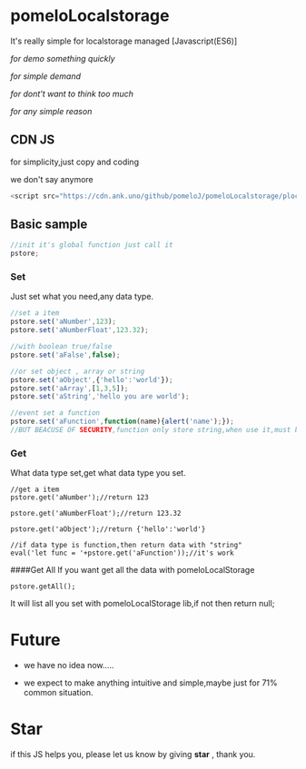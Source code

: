 # pomeloLocalstorage
 It's really simple for localstorage managed [Javascript(ES6)]

*for demo something quickly*

*for simple demand*

*for dont't want to think too much*

*for any simple reason*

## CDN JS
for simplicity,just copy and coding

we don't say anymore
```javascript
<script src="https://cdn.ank.uno/github/pomeloJ/pomeloLocalstorage/plocalstorage.js"></script>
```

## Basic sample

```javascript
//init it's global function just call it
pstore;
```
### Set
Just set what you need,any data type.
```javascript
//set a item
pstore.set('aNumber',123);
pstore.set('aNumberFloat',123.32);

//with boolean true/false
pstore.set('aFalse',false);

//or set object , array or string
pstore.set('aObject',{'hello':'world'});
pstore.set('aArray',[1,3,5]);
pstore.set('aString','hello you are world');

//event set a function
pstore.set('aFunction',function(name){alert('name');});
//BUT BEACUSE OF SECURITY,function only store string,when use it,must be using "eval" yourself
```
### Get
What data type set,get what data type you set.  
```javascirpt
//get a item
pstore.get('aNumber');//return 123

pstore.get('aNumberFloat');//return 123.32

pstore.get('aObject');//return {'hello':'world'}

//if data type is function,then return data with "string"  
eval('let func = '+pstore.get('aFunction'));//it's work
```
####Get All
If you want get all the data with pomeloLocalStorage
```javscript
pstore.getAll();
```
It will list all you set with pomeloLocalStorage lib,if not then return null;


# Future
* we have no idea now.....

* we expect to make anything intuitive and simple,maybe just for 71% common situation.

# Star
if this JS helps you, please let us know by giving **star** , thank you.
